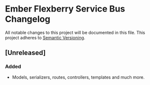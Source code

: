 # Ember Flexberry Service Bus Changelog

All notable changes to this project will be documented in this file.
This project adheres to [Semantic Versioning](http://semver.org/).

## [Unreleased]

### Added

* Models, serializers, routes, controllers, templates and much more.
